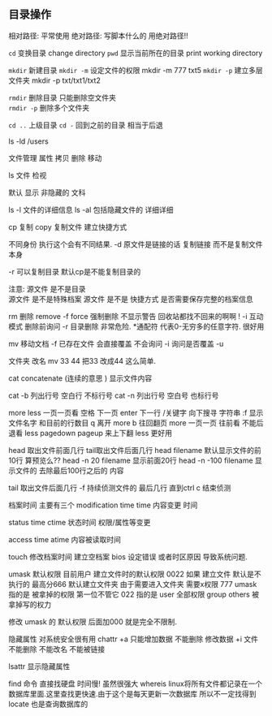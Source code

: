 
## 目录操作

相对路径: 平常使用
绝对路径: 写脚本什么的 用绝对路径!!

`cd`   变换目录           change directory 
`pwd`  显示当前所在的目录   print working directory 

`mkdir` 新建目录
`mkdir -m` 设定文件的权限   mkdir -m 777 txt5
`mkdir -p` 建立多层文件夹   mkdir -p txt/txt1/txt2

`rmdir`    删除目录   只能删除空文件夹  
`rmdir -p` 删除多个文件夹

`cd ..`   上级目录
`cd -`    回到之前的目录 相当于后退

ls -ld /users


文件管理 
属性 拷贝 删除 移动 


ls 文件 检视 

默认 显示 非隐藏的  文科

ls -l  文件的详细信息
ls -al 包括隐藏文件的 详细详细

cp 复制 copy
复制文件 建立快捷方式 

不同身份 执行这个会有不同结果.
-d 原文件是链接的话 复制链接 而不是复制文件本身

-r  可以复制目录  默认cp是不能复制目录的

注意: 源文件 是不是目录  
源文件 是不是特殊档案
源文件 是不是 快捷方式
是否需要保存完整的档案信息




rm 删除 remove 
-f   force 强制删除 不显示警告   回收站都找不回来的啊啊  !
-i  互动模式 删除前询问
-r 目录删除 非常危险.
*通配符  代表0-无穷多的任意字符. 很好用


mv 移动文档
-f 已存在文件 会直接覆盖 不会询问
-i 询问是否覆盖
-u 


文件夹 改名  mv 33 44   把33 改成44  这么简单.

cat   concatenate (连续的意思 )   显示文件内容 

cat -b  列出行号 空白行 不标行号
cat -n  列出行号 空白号 也标行号

more less  一页一页看
空格 下一页
enter 下一行
/关键字     向下搜寻 字符串
:f 显示文件名字 和目前的行数目
q 离开 more
b 往回翻页 
more 一页一页 往前看 不能后退看
less pagedown pageup 来上下翻   less 更好用

head 取出文件前面几行
tail取出文件后面几行
head filename   默认显示文件的前10行 算预览么??
head -n 20 filename   显示前面20行
head -n -100 filename 显示文件的 去除最后100行之后的 内容

tail 取出文件后面几行
-f 持续侦测文件的 最后几行 直到ctrl c 结束侦测



档案时间
主要有三个
modification time     time
内容变更 时间

status time  ctime
状态时间 权限/属性等变更

access time atime
 内容被读取时间

touch 修改档案时间 建立空档案
bios 设定错误  或者时区原因 导致系统问题.


umask 默认权限
目前用户 建立文件时的默认权限
0022 
如果 建立文件 默认是不执行的 最高分666 
默认建立文件夹 由于需要进入文件夹 需要x权限 777
umask 指的是 被拿掉的权限  第一位不管它
022 指的是 user 全部权限 group others 被拿掉写的权力

修改 umask 的 默认权限  后面加000 就是完全不限制.




隐藏属性  对系统安全很有用
chattr 
+a  只能增加数据 不能删除 修改数据
+i 文件 不能删除 不能改名 不能被链接 

lsattr 显示隐藏属性


find 命令 直接找硬盘 时间慢!  虽然很强大
whereis  linux将所有文件都记录在一个数据库里面.这里查找更快速.由于这个是每天更新一次数据库 所以不一定找得到
locate 也是查询数据库的















